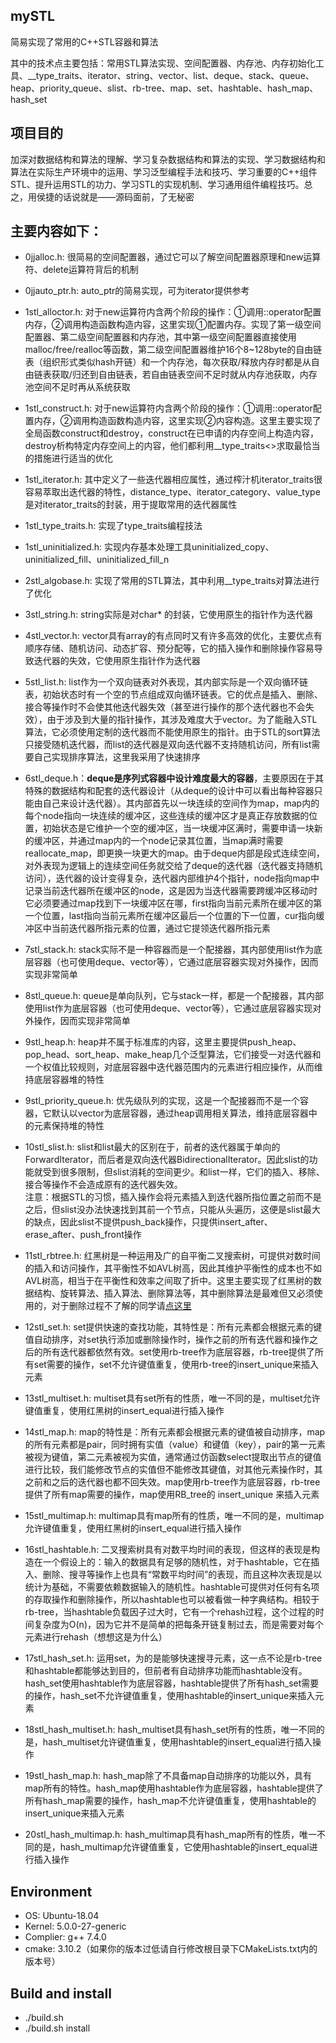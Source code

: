 ## mySTL

简易实现了常用的C++STL容器和算法  
  
其中的技术点主要包括：常用STL算法实现、空间配置器、内存池、内存初始化工具、__type_traits、iterator、string、vector、list、deque、stack、queue、heap、priority_queue、slist、rb-tree、map、set、hashtable、hash_map、hash_set  
  
  
## 项目目的
加深对数据结构和算法的理解、学习复杂数据结构和算法的实现、学习数据结构和算法在实际生产环境中的运用、学习泛型编程手法和技巧、学习重要的C++组件STL、提升运用STL的功力、学习STL的实现机制、学习通用组件编程技巧。总之，用侯捷的话说就是——源码面前，了无秘密  
  
## 主要内容如下：  
- 0jjalloc.h: 很简易的空间配置器，通过它可以了解空间配置器原理和new运算符、delete运算符背后的机制  
  
- 0jjauto_ptr.h: auto_ptr的简易实现，可为iterator提供参考  
  
- 1stl_alloctor.h: 对于new运算符内含两个阶段的操作：①调用::operator配置内存，②调用构造函数构造内容，这里实现①配置内存。实现了第一级空间配置器、第二级空间配置器和内存池，其中第一级空间配置器直接使用malloc/free/realloc等函数，第二级空间配置器维护16个8~128byte的自由链表（组织形式类似hash开链）和一个内存池，每次获取/释放内存时都是从自由链表获取/归还到自由链表，若自由链表空间不足时就从内存池获取，内存池空间不足时再从系统获取  
  
- 1stl_construct.h: 对于new运算符内含两个阶段的操作：①调用::operator配置内存，②调用构造函数构造内容，这里实现②内容构造。这里主要实现了全局函数construct和destroy，construct在已申请的内存空间上构造内容，destroy析构特定内存空间上的内容，他们都利用__type_traits<>求取最恰当的措施进行适当的优化  
  
- 1stl_iterator.h: 其中定义了一些迭代器相应属性，通过榨汁机iterator_traits很容易萃取出迭代器的特性，distance_type、iterator_category、value_type是对iterator_traits的封装，用于提取常用的迭代器属性  
  
- 1stl_type_traits.h: 实现了type_traits编程技法  
  
- 1stl_uninitialized.h: 实现内存基本处理工具uninitialized_copy、uninitialized_fill、uninitialized_fill_n  
  
- 2stl_algobase.h: 实现了常用的STL算法，其中利用__type_traits对算法进行了优化  
  
- 3stl_string.h: string实际是对char* 的封装，它使用原生的指针作为迭代器  
  
- 4stl_vector.h: vector具有array的有点同时又有许多高效的优化，主要优点有顺序存储、随机访问、动态扩容、预分配等，它的插入操作和删除操作容易导致迭代器的失效，它使用原生指针作为迭代器  
  
- 5stl_list.h: list作为一个双向链表对外表现，其内部实际是一个双向循环链表，初始状态时有一个空的节点组成双向循环链表。它的优点是插入、删除、接合等操作时不会使其他迭代器失效（甚至进行操作的那个迭代器也不会失效），由于涉及到大量的指针操作，其涉及难度大于vector。为了能融入STL算法，它必须使用定制的迭代器而不能使用原生的指针。由于STL的sort算法只接受随机迭代器，而list的迭代器是双向迭代器不支持随机访问，所有list需要自己实现排序算法，这里我采用了快速排序  
  
- 6stl_deque.h：**deque是序列式容器中设计难度最大的容器**，主要原因在于其特殊的数据结构和配套的迭代器设计（从deque的设计中可以看出每种容器只能由自己来设计迭代器）。其内部首先以一块连续的空间作为map，map内的每个node指向一块连续的缓冲区，这些连续的缓冲区才是真正存放数据的位置，初始状态是它维护一个空的缓冲区，当一块缓冲区满时，需要申请一块新的缓冲区，并通过map内的一个node记录其位置，当map满时需要reallocate_map，即更换一块更大的map。由于deque内部是段式连续空间，对外表现为逻辑上的连续空间任务就交给了deque的迭代器（迭代器支持随机访问），迭代器的设计变得复杂，迭代器内部维护4个指针，node指向map中记录当前迭代器所在缓冲区的node，这是因为当迭代器需要跨缓冲区移动时它必须要通过map找到下一块缓冲区在哪，first指向当前元素所在缓冲区的第一个位置，last指向当前元素所在缓冲区最后一个位置的下一位置，cur指向缓冲区中当前迭代器所指元素的位置，通过它提领迭代器所指元素  
  
- 7stl_stack.h: stack实际不是一种容器而是一个配接器，其内部使用list作为底层容器（也可使用deque、vector等），它通过底层容器实现对外操作，因而实现非常简单  
  
- 8stl_queue.h: queue是单向队列，它与stack一样，都是一个配接器，其内部使用list作为底层容器（也可使用deque、vector等），它通过底层容器实现对外操作，因而实现非常简单  
  
- 9stl_heap.h: heap并不属于标准库的内容，这里主要提供push_heap、pop_head、sort_heap、make_heap几个泛型算法，它们接受一对迭代器和一个权值比较规则，对底层容器中迭代器范围内的元素进行相应操作，从而维持底层容器堆的特性  
  
- 9stl_priority_queue.h: 优先级队列的实现，这是一个配接器而不是一个容器，它默认以vector为底层容器，通过heap调用相关算法，维持底层容器中的元素保持堆的特性  
  
- 10stl_slist.h: slist和list最大的区别在于，前者的迭代器属于单向的ForwardIterator，而后者是双向迭代器BidirectionalIterator。因此slist的功能就受到很多限制，但slist消耗的空间更少。和list一样，它们的插入、移除、接合等操作不会造成原有的迭代器失效。  
注意：根据STL的习惯，插入操作会将元素插入到迭代器所指位置之前而不是之后，但slist没办法快速找到其前一个节点，只能从头遍历，这便是slist最大的缺点，因此slist不提供push_back操作，只提供insert_after、erase_after、push_front操作  
  
- 11stl_rbtree.h: 红黑树是一种运用及广的自平衡二叉搜索树，可提供对数时间的插入和访问操作，其平衡性不如AVL树高，因此其维护平衡性的成本也不如AVL树高，相当于在平衡性和效率之间取了折中。这里主要实现了红黑树的数据结构、旋转算法、插入算法、删除算法等，其中删除算法是最难但又必须使用的，对于删除过程不了解的同学请[点这里](https://blog.csdn.net/qq_40843865/article/details/102498310)  
  
- 12stl_set.h: set提供快速的查找功能，其特性是：所有元素都会根据元素的键值自动排序，对set执行添加或删除操作时，操作之前的所有迭代器和操作之后的所有迭代器都依然有效。set使用rb-tree作为底层容器，rb-tree提供了所有set需要的操作，set不允许键值重复，使用rb-tree的insert_unique来插入元素  
  
- 13stl_multiset.h: multiset具有set所有的性质，唯一不同的是，multiset允许键值重复，使用红黑树的insert_equal进行插入操作  
  
- 14stl_map.h: map的特性是：所有元素都会根据元素的键值被自动排序，map的所有元素都是pair，同时拥有实值（value）和键值（key），pair的第一元素被视为键值，第二元素被视为实值，通常通过仿函数select提取出节点的键值进行比较，我们能修改节点的实值但不能修改其键值，对其他元素操作时，其之前和之后的迭代器也都不回失效。map使用rb-tree作为底层容器，rb-tree提供了所有map需要的操作，map使用RB_tree的 insert_unique 来插入元素  
  
- 15stl_multimap.h: multimap具有map所有的性质，唯一不同的是，multimap允许键值重复，使用红黑树的insert_equal进行插入操作  
  
- 16stl_hashtable.h: 二叉搜索树具有对数平均时间的表现，但这样的表现是构造在一个假设上的：输入的数据具有足够的随机性，对于hashtable，它在插入、删除、搜寻等操作上也具有“常数平均时间”的表现，而且这种次表现是以统计为基础，不需要依赖数据输入的随机性。hashtable可提供对任何有名项的存取操作和删除操作，所以hashtable也可以被看做一种字典结构。相较于rb-tree，当hashtable负载因子过大时，它有一个rehash过程，这个过程的时间复杂度为O(n)，因为它并不是简单的把每条开链复制过去，而是需要对每个元素进行rehash（想想这是为什么）  
  
- 17stl_hash_set.h: 运用set，为的是能够快速搜寻元素，这一点不论是rb-tree和hashtable都能够达到目的，但前者有自动排序功能而hashtable没有。hash_set使用hashtable作为底层容器，hashtable提供了所有hash_set需要的操作，hash_set不允许键值重复，使用hashtable的insert_unique来插入元素  
  
- 18stl_hash_multiset.h: hash_multiset具有hash_set所有的性质，唯一不同的是，hash_multiset允许键值重复，使用hashtable的insert_equal进行插入操作  
  
- 19stl_hash_map.h: hash_map除了不具备map自动排序的功能以外，具有map所有的特性。hash_map使用hashtable作为底层容器，hashtable提供了所有hash_map需要的操作，hash_map不允许键值重复，使用hashtable的insert_unique来插入元素  
  
- 20stl_hash_multimap.h: hash_multimap具有hash_map所有的性质，唯一不同的是，hash_multimap允许键值重复，它使用hashtable的insert_equal进行插入操作  
  
## Environment
- OS: Ubuntu-18.04
- Kernel: 5.0.0-27-generic
- Complier: g++ 7.4.0
- cmake: 3.10.2（如果你的版本过低请自行修改根目录下CMakeLists.txt内的版本号）
## Build and install  
- ./build.sh  
- ./build.sh install  
